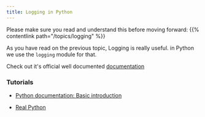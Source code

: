 ```yaml
---
title: Logging in Python
---
```


Please make sure you read and understand this before moving forward: {{% contentlink path="/topics/logging" %}}

As you have read on the previous topic, Logging is really useful. in Python we use the `logging` module for that.

Check out it's official well documented [documentation](https://docs.python.org/3/library/logging.html)

### Tutorials

- [Python documentation: Basic introduction](https://docs.python.org/3/howto/logging.html#logging-basic-tutorial)

- [Real Python](https://realpython.com/python-logging/#the-logging-module)
